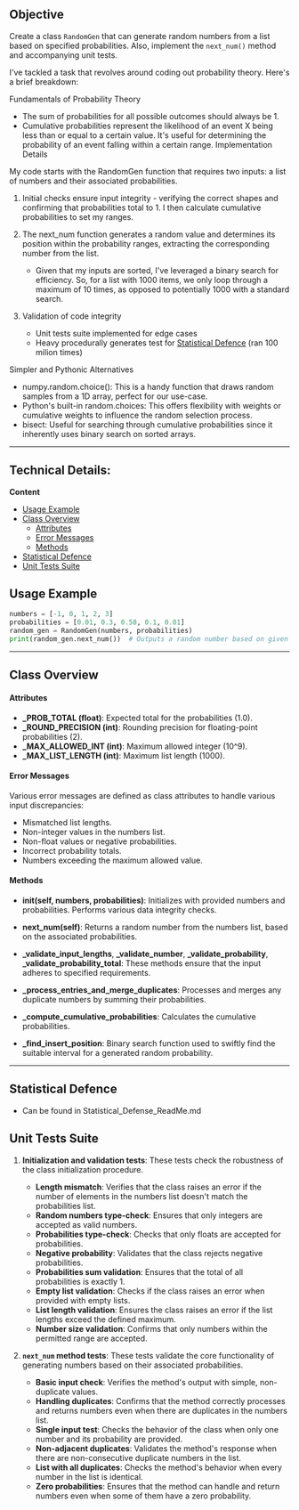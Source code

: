 ## Objective
Create a class `RandomGen` that can generate random numbers from a list based on specified probabilities. 
Also, implement the `next_num()` method and accompanying unit tests.

I've tackled a task that revolves around coding out probability theory. Here's a brief breakdown:

Fundamentals of Probability Theory

- The sum of probabilities for all possible outcomes should always be 1.
- Cumulative probabilities represent the likelihood of an event X being less than or equal to a certain value. It's useful for determining the probability of an event falling within a certain range.
Implementation Details

My code starts with the RandomGen function that requires two inputs: a list of numbers and their associated probabilities.

1. Initial checks ensure input integrity - verifying the correct shapes and confirming that probabilities total to 1. I then calculate cumulative probabilities to set my ranges.

2. The next_num function generates a random value and determines its position within the probability ranges, extracting the corresponding number from the list.
   - Given that my inputs are sorted, I've leveraged a binary search for efficiency. So, for a list with 1000 items, we only loop through a maximum of 10 times, as opposed to potentially 1000 with a standard search.

3. Validation of code integrity
    - Unit tests suite implemented for edge cases
    - Heavy procedurally generates test for [Statistical Defence](./Statistical_Defense_ReadMe.md) (ran 100 milion times)

Simpler and Pythonic Alternatives

- numpy.random.choice(): This is a handy function that draws random samples from a 1D array, perfect for our use-case.
- Python's built-in random.choices: This offers flexibility with weights or cumulative weights to influence the random selection process.
- bisect: Useful for searching through cumulative probabilities since it inherently uses binary search on sorted arrays.





-----

## Technical Details:

**Content**
- [Usage Example](#usage-example)
- [Class Overview](#class-overview)
    - [Attributes](#attributes)
    - [Error Messages](#error-messages)
    - [Methods](#methods)
- [Statistical Defence](#statistical-defence)
- [Unit Tests Suite](#unit-tests-suite)





## Usage Example
```python
numbers = [-1, 0, 1, 2, 3]
probabilities = [0.01, 0.3, 0.58, 0.1, 0.01]
random_gen = RandomGen(numbers, probabilities)
print(random_gen.next_num())  # Outputs a random number based on given probabilities.
```

---

## Class Overview

#### Attributes
- **_PROB_TOTAL (float)**: Expected total for the probabilities (1.0).
- **_ROUND_PRECISION (int)**: Rounding precision for floating-point probabilities (2).
- **_MAX_ALLOWED_INT (int)**: Maximum allowed integer (10^9).
- **_MAX_LIST_LENGTH (int)**: Maximum list length (1000).

#### Error Messages
Various error messages are defined as class attributes to handle various input discrepancies:
- Mismatched list lengths.
- Non-integer values in the numbers list.
- Non-float values or negative probabilities.
- Incorrect probability totals.
- Numbers exceeding the maximum allowed value.

#### Methods
- **__init__(self, numbers, probabilities)**: Initializes with provided numbers and probabilities. Performs various data integrity checks.
  
- **next_num(self)**: Returns a random number from the numbers list, based on the associated probabilities.
  
- **_validate_input_lengths**, **_validate_number**, **_validate_probability**, **_validate_probability_total**: These methods ensure that the input adheres to specified requirements.
  
- **_process_entries_and_merge_duplicates**: Processes and merges any duplicate numbers by summing their probabilities.
  
- **_compute_cumulative_probabilities**: Calculates the cumulative probabilities.
  
- **_find_insert_position**: Binary search function used to swiftly find the suitable interval for a generated random probability.

---

## Statistical Defence 
- Can be found in Statistical_Defense_ReadMe.md 

## Unit Tests Suite
1. **Initialization and validation tests**: These tests check the robustness of the class initialization procedure.
   - **Length mismatch**: Verifies that the class raises an error if the number of elements in the numbers list doesn't match the probabilities list.
   - **Random numbers type-check**: Ensures that only integers are accepted as valid numbers.
   - **Probabilities type-check**: Checks that only floats are accepted for probabilities.
   - **Negative probability**: Validates that the class rejects negative probabilities.
   - **Probabilities sum validation**: Ensures that the total of all probabilities is exactly 1.
   - **Empty list validation**: Checks if the class raises an error when provided with empty lists.
   - **List length validation**: Ensures the class raises an error if the list lengths exceed the defined maximum.
   - **Number size validation**: Confirms that only numbers within the permitted range are accepted.
   
2. **`next_num` method tests**: These tests validate the core functionality of generating numbers based on their associated probabilities.
   - **Basic input check**: Verifies the method's output with simple, non-duplicate values.
   - **Handling duplicates**: Confirms that the method correctly processes and returns numbers even when there are duplicates in the numbers list.
   - **Single input test**: Checks the behavior of the class when only one number and its probability are provided.
   - **Non-adjacent duplicates**: Validates the method's response when there are non-consecutive duplicate numbers in the list.
   - **List with all duplicates**: Checks the method's behavior when every number in the list is identical.
   - **Zero probabilities**: Ensures that the method can handle and return numbers even when some of them have a zero probability.

